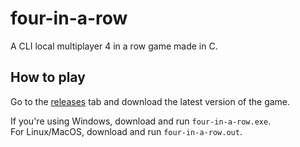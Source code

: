 # four-in-a-row

A CLI local multiplayer 4 in a row game made in C.

## How to play

Go to the [releases](https://github.com/diogotcorreia/four-in-a-row-c/releases) tab and download the latest version of the game.

If you're using Windows, download and run `four-in-a-row.exe`.  
For Linux/MacOS, download and run `four-in-a-row.out`.
